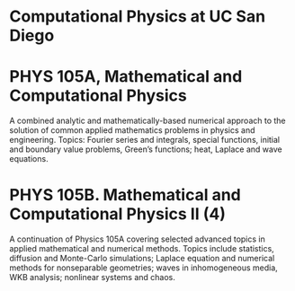 # Computational Physics at UC San Diego

# PHYS 105A, Mathematical and Computational Physics

A combined analytic and mathematically-based numerical approach to the solution of common applied mathematics problems in physics and engineering. Topics: Fourier series and integrals, special functions, initial and boundary value problems, Green’s functions; heat, Laplace and wave equations.

# PHYS 105B. Mathematical and Computational Physics II (4)

A continuation of Physics 105A covering selected advanced topics in applied mathematical and numerical methods. Topics include statistics, diffusion and Monte-Carlo simulations; Laplace equation and numerical methods for nonseparable geometries; waves in inhomogeneous media, WKB analysis; nonlinear systems and chaos. 
